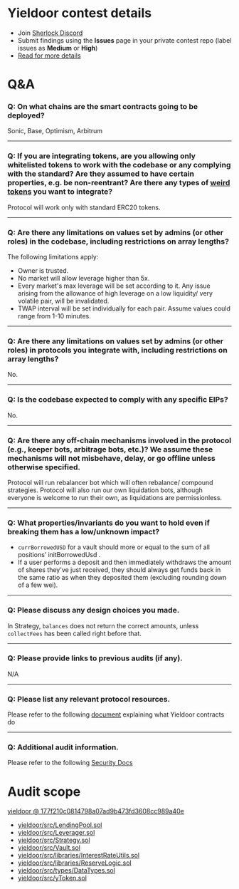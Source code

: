 # Yieldoor contest details

- Join [Sherlock Discord](https://discord.gg/MABEWyASkp)
- Submit findings using the **Issues** page in your private contest repo (label issues as **Medium** or **High**)
- [Read for more details](https://docs.sherlock.xyz/audits/watsons)

# Q&A

### Q: On what chains are the smart contracts going to be deployed?
Sonic, Base, Optimism, Arbitrum
___

### Q: If you are integrating tokens, are you allowing only whitelisted tokens to work with the codebase or any complying with the standard? Are they assumed to have certain properties, e.g. be non-reentrant? Are there any types of [weird tokens](https://github.com/d-xo/weird-erc20) you want to integrate?
Protocol will work only with standard ERC20 tokens.
___

### Q: Are there any limitations on values set by admins (or other roles) in the codebase, including restrictions on array lengths?
The following limitations apply:
 - Owner is trusted.
 - No market will allow leverage higher than 5x.
 - Every market's max leverage will be set according to it. Any issue arising from the allowance of high leverage on a low liquidity/ very volatile pair, will be invalidated.
 - TWAP interval will be set individually for each pair. Assume values could range from 1-10 minutes.

___

### Q: Are there any limitations on values set by admins (or other roles) in protocols you integrate with, including restrictions on array lengths?
No.
___

### Q: Is the codebase expected to comply with any specific EIPs?
No.
___

### Q: Are there any off-chain mechanisms involved in the protocol (e.g., keeper bots, arbitrage bots, etc.)? We assume these mechanisms will not misbehave, delay, or go offline unless otherwise specified.
Protocol will run rebalancer bot which will often rebalance/ compound strategies. 
Protocol will also run our own liquidation bots, although everyone is welcome to run their own, as liquidations are permissionless.
___

### Q: What properties/invariants do you want to hold even if breaking them has a low/unknown impact?
- `currBorrowedUSD` for a vault should more or equal to the sum of all positions’ initBorrowedUsd . 
- If a user performs a deposit and then immediately withdraws the amount of shares they've just received, they should always get funds back in the same ratio as when they deposited them (excluding rounding down of a few wei).
___

### Q: Please discuss any design choices you made.
In Strategy, `balances` does not return the correct amounts, unless `collectFees` has been called right before that.
___

### Q: Please provide links to previous audits (if any).
N/A
___

### Q: Please list any relevant protocol resources.
Please refer to the following [document](https://docs.google.com/document/d/1PEDFyFjuce5BKG0jHqAE-DfQbxTjiHfBjbhpj46i3Xg) explaining what Yieldoor contracts do
___

### Q: Additional audit information.
Please refer to the following [Security Docs](https://docs.google.com/document/d/1FUjXMXBRBRVgOYSMGORTFmS9fj_nh-ifQhoY0jjhwPY)


# Audit scope

[yieldoor @ 177f210c0814798a07ad9b473fd3608cc989a40e](https://github.com/spacegliderrrr/yieldoor/tree/177f210c0814798a07ad9b473fd3608cc989a40e)
- [yieldoor/src/LendingPool.sol](yieldoor/src/LendingPool.sol)
- [yieldoor/src/Leverager.sol](yieldoor/src/Leverager.sol)
- [yieldoor/src/Strategy.sol](yieldoor/src/Strategy.sol)
- [yieldoor/src/Vault.sol](yieldoor/src/Vault.sol)
- [yieldoor/src/libraries/InterestRateUtils.sol](yieldoor/src/libraries/InterestRateUtils.sol)
- [yieldoor/src/libraries/ReserveLogic.sol](yieldoor/src/libraries/ReserveLogic.sol)
- [yieldoor/src/types/DataTypes.sol](yieldoor/src/types/DataTypes.sol)
- [yieldoor/src/yToken.sol](yieldoor/src/yToken.sol)


